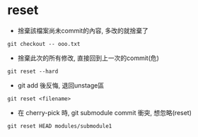 # reset
- 捨棄該檔案尚未commit的內容, 多改的就捨棄了
```
git checkout -- ooo.txt
```
- 捨棄此次的所有修改, 直接回到上一次的commit(危)
```
git reset --hard
```
- git add 後反悔, 退回unstage區
```
git reset <filename>
```

- 在 cherry-pick 時, git submodule commit 衝突, 想忽略(reset)
```
git reset HEAD modules/submodule1
```